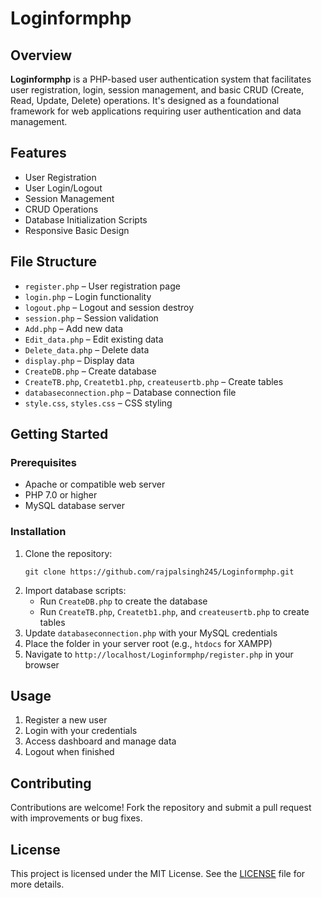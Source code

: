 <!DOCTYPE html>
<html lang="en">
<head>
  <meta charset="UTF-8">
  <title>Loginformphp - README</title>
</head>
<body>
  <h1>Loginformphp</h1>

  <h2>Overview</h2>
  <p><strong>Loginformphp</strong> is a PHP-based user authentication system that facilitates user registration, login, session management, and basic CRUD (Create, Read, Update, Delete) operations. It's designed as a foundational framework for web applications requiring user authentication and data management.</p>

  <h2>Features</h2>
  <ul>
    <li>User Registration</li>
    <li>User Login/Logout</li>
    <li>Session Management</li>
    <li>CRUD Operations</li>
    <li>Database Initialization Scripts</li>
    <li>Responsive Basic Design</li>
  </ul>

  <h2>File Structure</h2>
  <ul>
    <li><code>register.php</code> – User registration page</li>
    <li><code>login.php</code> – Login functionality</li>
    <li><code>logout.php</code> – Logout and session destroy</li>
    <li><code>session.php</code> – Session validation</li>
    <li><code>Add.php</code> – Add new data</li>
    <li><code>Edit_data.php</code> – Edit existing data</li>
    <li><code>Delete_data.php</code> – Delete data</li>
    <li><code>display.php</code> – Display data</li>
    <li><code>CreateDB.php</code> – Create database</li>
    <li><code>CreateTB.php</code>, <code>Createtb1.php</code>, <code>createusertb.php</code> – Create tables</li>
    <li><code>databaseconnection.php</code> – Database connection file</li>
    <li><code>style.css</code>, <code>styles.css</code> – CSS styling</li>
  </ul>

  <h2>Getting Started</h2>

  <h3>Prerequisites</h3>
  <ul>
    <li>Apache or compatible web server</li>
    <li>PHP 7.0 or higher</li>
    <li>MySQL database server</li>
  </ul>

  <h3>Installation</h3>
  <ol>
    <li>Clone the repository:
      <pre><code>git clone https://github.com/rajpalsingh245/Loginformphp.git</code></pre>
    </li>
    <li>Import database scripts:
      <ul>
        <li>Run <code>CreateDB.php</code> to create the database</li>
        <li>Run <code>CreateTB.php</code>, <code>Createtb1.php</code>, and <code>createusertb.php</code> to create tables</li>
      </ul>
    </li>
    <li>Update <code>databaseconnection.php</code> with your MySQL credentials</li>
    <li>Place the folder in your server root (e.g., <code>htdocs</code> for XAMPP)</li>
    <li>Navigate to <code>http://localhost/Loginformphp/register.php</code> in your browser</li>
  </ol>

  <h2>Usage</h2>
  <ol>
    <li>Register a new user</li>
    <li>Login with your credentials</li>
    <li>Access dashboard and manage data</li>
    <li>Logout when finished</li>
  </ol>

  <h2>Contributing</h2>
  <p>Contributions are welcome! Fork the repository and submit a pull request with improvements or bug fixes.</p>

  <h2>License</h2>
  <p>This project is licensed under the MIT License. See the <a href="https://github.com/rajpalsingh245/Loginformphp/blob/main/LICENSE">LICENSE</a> file for more details.</p>
</body>
</html>
